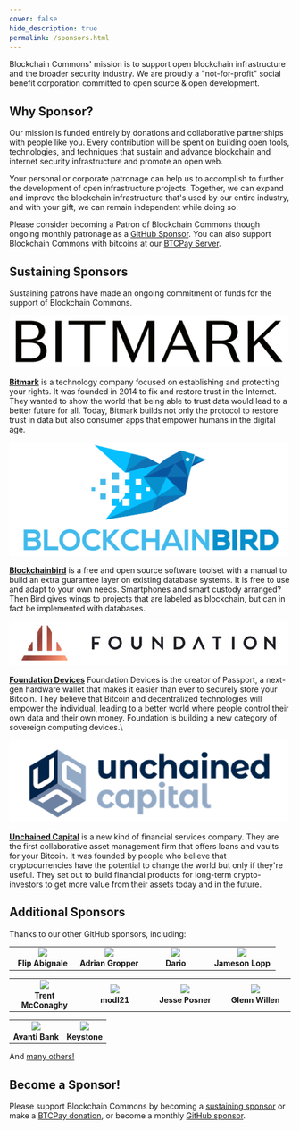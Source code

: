 ```yaml
---
cover: false
hide_description: true
permalink: /sponsors.html
---
```


Blockchain Commons' mission is to support open blockchain infrastructure and the broader security industry. We are proudly a "not-for-profit" social benefit corporation committed to open source & open development. 

## Why Sponsor?

Our mission is funded entirely by donations and collaborative partnerships with people like you. Every contribution will be spent on building open tools, technologies, and techniques that sustain and advance blockchain and internet security infrastructure and promote an open web. 

Your personal or corporate patronage can help us to accomplish to further the development of open infrastructure projects. Together, we can expand and improve the blockchain infrastructure that's used by our entire industry, and with your gift, we can remain independent while doing so. 

Please consider becoming a Patron of Blockchain Commons though ongoing monthly patronage as a [GitHub Sponsor](https://github.com/sponsors/BlockchainCommons). You can also support Blockchain Commons with bitcoins at our [BTCPay Server](https://btcpay.blockchaincommons.com/).

## Sustaining Sponsors

Sustaining patrons have made an ongoing commitment of funds for the support of Blockchain Commons.

<img src="images/sponsors/bitmark-logo.png" width=500>

**[Bitmark](https://bitmark.com/)** is a technology company focused on establishing and protecting your rights. It was founded in 2014 to fix and restore trust in the Internet. They wanted to show the world that being able to trust data would lead to a better future for all. Today, Bitmark builds not only the protocol to restore trust in data but also consumer apps that empower humans in the digital age.

<img src="images/sponsors/blockchainbird.png" width=500>

**[Blockchainbird](https://github.com/blockchainbird/bird)** is a free and open source software toolset with a manual to build an extra guarantee layer on existing database systems. It is free to use and adapt to your own needs. Smartphones and smart custody arranged? Then Bird gives wings to projects that are labeled as blockchain, but can in fact be implemented with databases.

<img src="images/sponsors/foundation-logo.jpg" width=500>

**[Foundation Devices](https://foundationdevices.com/)** Foundation Devices is the creator of Passport, a next-gen hardware wallet that makes it easier than ever to securely store your Bitcoin. They believe that Bitcoin and decentralized technologies will empower the individual, leading to a better world where people control their own data and their own money. Foundation is building a new category of sovereign computing devices.\

<img src="images/sponsors/unchained-capital.png" width=500>

**[Unchained Capital](https://www.unchained-capital.com/)** is a new kind of financial services company. They are the first collaborative asset management firm that offers loans and vaults for your Bitcoin. It was founded by people who believe that cryptocurrencies have the potential to change the world but only if they're useful. They set out to build financial products for long-term crypto-investors to get more value from their assets today and in the future.

## Additional Sponsors

Thanks to our other GitHub sponsors, including:

<table width="100%" style="box-shadow: 0px">
  <tr>
    <td align="center" width="25%">
      <a href="https://github.com/flip-btcmag">
        <img class="avatar-person" src="https://avatars.githubusercontent.com/u/69315643?v=4" width="75px"><br>
      </a>
        <b>Flip Abignale</b><br>
    </td>    
    <td align="center" width="25%">
      <a href="https://github.com/agropper">
        <img class="avatar-person" src="https://avatars.githubusercontent.com/u/138849?v=4" width="75px"><br>
      </a>
        <b>Adrian Gropper</b><br>
    </td>    
    <td align="center" width="25%">
      <a href="https://github.com/mytwocentimes">
        <img class="avatar-person" src="https://avatars.githubusercontent.com/u/16410927?v=4" width="75px"><br>
      </a>
        <b>Dario</b><br>
    </td>    
    <td align="center" width="25%">
      <a href="https://github.com/jlopp">
        <img class="avatar-person" src="https://avatars.githubusercontent.com/u/288011?v=4" width="75px"><br>
      </a>
        <b>Jameson Lopp</b><br>
    </td>    
  </tr>
</table>

<table width="100%">
  <tr>
    <td align="center" width="25%">
      <a href="https://github.com/trentmc">
        <img class="avatar-person" src="https://avatars.githubusercontent.com/u/5305452?v=4" width="75px"><br>
      </a>
        <b>Trent McConaghy</b><br>
    </td>
    <td align="center" width="25%">
      <a href="https://github.com/modl21">
        <img class="avatar-person" src="https://avatars.githubusercontent.com/u/50266466?v=4" width="75px"><br>
      </a>
        <b>modl21</b><br>
    </td>
    <td align="center" width="25%">
      <a href="https://github.com/jesseposner">
        <img class="avatar-person" src="https://avatars.githubusercontent.com/u/12010116?v=4" width="75px"><br>
      </a>
        <b>Jesse Posner</b><br>
    </td>
    <td align="center" width="25%">
      <a href="https://github.com/gwillen">
        <img class="avatar-person" src="https://avatars.githubusercontent.com/u/458997?v=4" width="75px"><br>
      </a>
        <b>Glenn Willen</b><br>
    </td>
  </tr>
</table>

<table width="100%">
  <tr>
    <td align="center">
      <a href="https://github.com/avantibank">
        <img class="avatar-company" src="https://avatars.githubusercontent.com/u/61402873?v=4" width="75px"><br>
      </a>
        <b>Avanti Bank</b>
    </td>
    <td align="center">
      <a href="https://github.com/KeystoneHQ">
        <img class="avatar-company" src="https://avatars.githubusercontent.com/u/82647983?v=4" width="75px"><br>
      </a>
        <b>Keystone</b>
    </td>
  </tr> 
</table>

And <a href="https://github.com/sponsors/BlockchainCommons">many others!</a>

## Become a Sponsor!

Please support Blockchain Commons by becoming a [sustaining sponsor](https://github.com/sponsors/BlockchainCommons) or make a [BTCPay donation](https://btcpay.blockchaincommons.com/), or become a monthly [GitHub sponsor](https://github.com/sponsors/blockchaincommons.com).

